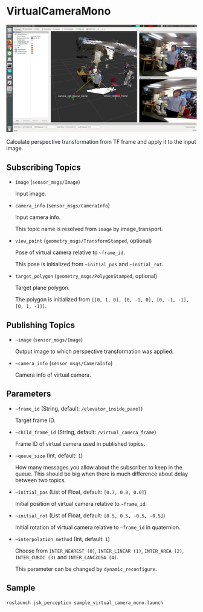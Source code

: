# VirtualCameraMono

![](images/virtual_camera_mono.png)

Calculate perspective transformation from TF frame and apply it to the input image.

## Subscribing Topics

* `image` (`sensor_msgs/Image`)

  Input image.

* `camera_info` (`sensor_msgs/CameraInfo`)

  Input camera info.

  This topic name is resolved from `image` by image_transport.

* `view_point` (`geometry_msgs/TransformStamped`, optional)

  Pose of virtual camera relative to `~frame_id`.

  This pose is initialized from `~initial_pos` and `~initial_rot`.

* `target_polygon` (`geometry_msgs/PolygonStamped`, optional)

  Target plane polygon.

  The polygon is initialized from
  `[[0, 1, 0], [0, -1, 0], [0, -1, -1], [0, 1, -1]]`.


## Publishing Topics

* `~image` (`sensor_msgs/Image`)

  Output image to which perspective transformation was applied.

* `~camera_info` (`sensor_msgs/CameraInfo`)

  Camera info of virtual camera.


## Parameters

* `~frame_id` (String, default: `/elevator_inside_panel`)

  Target frame ID.

* `~child_frame_id` (String, default: `/virtual_camera_frame`)

  Frame ID of virtual camera used in published topics.

* `~queue_size` (Int, default: `1`)

  How many messages you allow about the subscriber to keep in the queue.
  This should be big when there is much difference about delay between two topics.

* `~initial_pos` (List of Float, default: `[0.7, 0.0, 0.0]`)

  Initial position of virtual camera relative to `~frame_id`.

* `~initial_rot` (List of Float, default: `[0.5, 0.5, -0.5, -0.5]`)

  Initial rotation of virtual camera relative to `~frame_id` in quaternion.

* `~interpolation_method` (Int, default: `1`)

  Choose from `INTER_NEAREST (0)`, `INTER_LINEAR (1)`, `INTER_AREA (2)`,
  `INTER_CUBIC (3)` and `INTER_LANCZOS4 (4)`.

  This parameter can be changed by `dynamic_reconfigure`.


## Sample

```bash
roslaunch jsk_perception sample_virtual_camera_mono.launch
```
